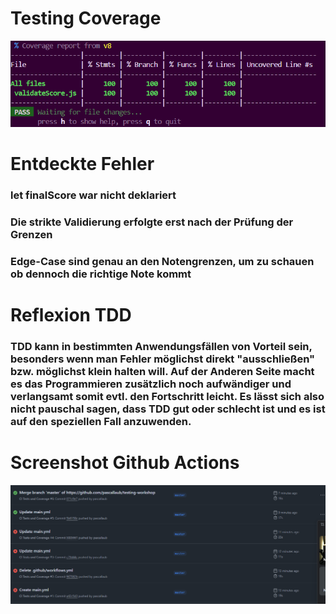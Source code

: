 # Testing Coverage

![TestCoverage](image.png)

# Entdeckte Fehler

### let finalScore war nicht deklariert
### Die strikte Validierung erfolgte erst nach der Prüfung der Grenzen
### Edge-Case sind genau an den Notengrenzen, um zu schauen ob dennoch die richtige Note kommt

# Reflexion TDD
### TDD kann in bestimmten Anwendungsfällen von Vorteil sein, besonders wenn man Fehler möglichst direkt "ausschließen" bzw. möglichst klein halten will. Auf der Anderen Seite macht es das Programmieren zusätzlich noch aufwändiger und verlangsamt somit evtl. den Fortschritt leicht. Es lässt sich also nicht pauschal sagen, dass TDD gut oder schlecht ist und es ist auf den speziellen Fall anzuwenden. 

# Screenshot Github Actions
![GithubActions](image-1.png)
